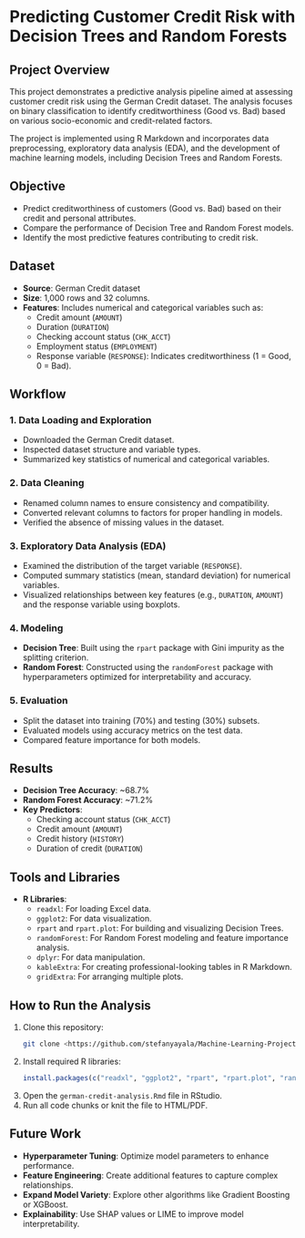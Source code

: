 # Predicting Customer Credit Risk with Decision Trees and Random Forests

## Project Overview
This project demonstrates a predictive analysis pipeline aimed at assessing customer credit risk using the German Credit dataset. The analysis focuses on binary classification to identify creditworthiness (Good vs. Bad) based on various socio-economic and credit-related factors.

The project is implemented using R Markdown and incorporates data preprocessing, exploratory data analysis (EDA), and the development of machine learning models, including Decision Trees and Random Forests.

## Objective
- Predict creditworthiness of customers (Good vs. Bad) based on their credit and personal attributes.
- Compare the performance of Decision Tree and Random Forest models.
- Identify the most predictive features contributing to credit risk.

## Dataset
- **Source**: German Credit dataset
- **Size**: 1,000 rows and 32 columns.
- **Features**: Includes numerical and categorical variables such as:
  - Credit amount (`AMOUNT`)
  - Duration (`DURATION`)
  - Checking account status (`CHK_ACCT`)
  - Employment status (`EMPLOYMENT`)
  - Response variable (`RESPONSE`): Indicates creditworthiness (1 = Good, 0 = Bad).

## Workflow

### 1. Data Loading and Exploration
- Downloaded the German Credit dataset.
- Inspected dataset structure and variable types.
- Summarized key statistics of numerical and categorical variables.

### 2. Data Cleaning
- Renamed column names to ensure consistency and compatibility.
- Converted relevant columns to factors for proper handling in models.
- Verified the absence of missing values in the dataset.

### 3. Exploratory Data Analysis (EDA)
- Examined the distribution of the target variable (`RESPONSE`).
- Computed summary statistics (mean, standard deviation) for numerical variables.
- Visualized relationships between key features (e.g., `DURATION`, `AMOUNT`) and the response variable using boxplots.

### 4. Modeling
- **Decision Tree**: Built using the `rpart` package with Gini impurity as the splitting criterion.
- **Random Forest**: Constructed using the `randomForest` package with hyperparameters optimized for interpretability and accuracy.

### 5. Evaluation
- Split the dataset into training (70%) and testing (30%) subsets.
- Evaluated models using accuracy metrics on the test data.
- Compared feature importance for both models.

## Results
- **Decision Tree Accuracy**: ~68.7%
- **Random Forest Accuracy**: ~71.2%
- **Key Predictors**:
  - Checking account status (`CHK_ACCT`)
  - Credit amount (`AMOUNT`)
  - Credit history (`HISTORY`)
  - Duration of credit (`DURATION`)

## Tools and Libraries
- **R Libraries**:
  - `readxl`: For loading Excel data.
  - `ggplot2`: For data visualization.
  - `rpart` and `rpart.plot`: For building and visualizing Decision Trees.
  - `randomForest`: For Random Forest modeling and feature importance analysis.
  - `dplyr`: For data manipulation.
  - `kableExtra`: For creating professional-looking tables in R Markdown.
  - `gridExtra`: For arranging multiple plots.

## How to Run the Analysis
1. Clone this repository:
   ```bash
   git clone <https://github.com/stefanyayala/Machine-Learning-Projects>
   ```
2. Install required R libraries:
   ```R
   install.packages(c("readxl", "ggplot2", "rpart", "rpart.plot", "randomForest", "dplyr", "kableExtra", "gridExtra"))
   ```
3. Open the `german-credit-analysis.Rmd` file in RStudio.
4. Run all code chunks or knit the file to HTML/PDF.

## Future Work
- **Hyperparameter Tuning**: Optimize model parameters to enhance performance.
- **Feature Engineering**: Create additional features to capture complex relationships.
- **Expand Model Variety**: Explore other algorithms like Gradient Boosting or XGBoost.
- **Explainability**: Use SHAP values or LIME to improve model interpretability.

